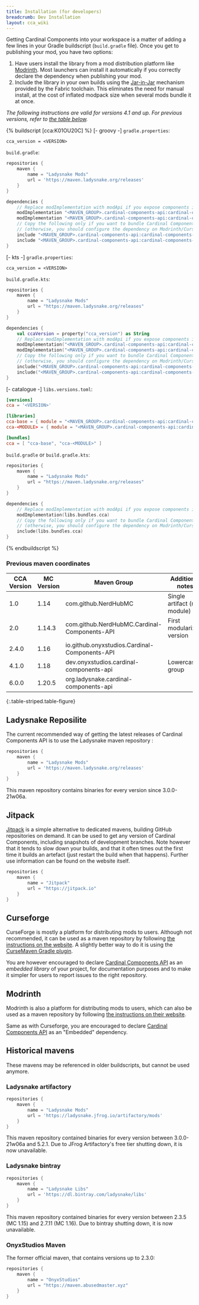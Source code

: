 ```yaml
---
title: Installation (for developers)
breadcrumb: Dev Installation
layout: cca_wiki
---
```


Getting Cardinal Components into your workspace is a matter of adding a few lines in your Gradle buildscript (`build.gradle` file).
Once you get to publishing your mod, you have two options:

1. Have users install the library from a mod distribution platform like [Modrinth](https://modrinth.com/mod/cardinal-components-api).
   Most launchers can install it automatically if you correctly declare the dependency when publishing your mod.
2. Include the library in your own builds using the [Jar-in-Jar](https://fabricmc.net/wiki/tutorial:loader04x#nested_jars)
   mechanism provided by the Fabric toolchain. This eliminates the need for manual install, at the cost of inflated modpack size when several mods bundle it at once.

*The following instructions are valid for versions 4.1 and up. For previous versions, refer to [the table below](#previous-maven-coordinates).*

{% buildscript [cca:K01OU20C] %}
[- groovy -]
`gradle.properties`:
```properties
cca_version = <VERSION>
```

`build.gradle`:
```gradle
repositories {
    maven {
        name = "Ladysnake Mods"
        url = 'https://maven.ladysnake.org/releases'
    }
}

dependencies {
    // Replace modImplementation with modApi if you expose components in your own API
    modImplementation "<MAVEN_GROUP>.cardinal-components-api:cardinal-components-base:${project.cca_version}"
    modImplementation "<MAVEN_GROUP>.cardinal-components-api:cardinal-components-<MODULE>:${project.cca_version}"
    // Copy the following only if you want to bundle Cardinal Components API as a Jar-in-Jar dependency
    // (otherwise, you should configure the dependency on Modrinth/Curseforge)
    include "<MAVEN_GROUP>.cardinal-components-api:cardinal-components-base:${project.cca_version}"
    include "<MAVEN_GROUP>.cardinal-components-api:cardinal-components-<MODULE>:${project.cca_version}"
}
```

[- kts -]
`gradle.properties`:
```properties
cca_version = <VERSION>
```

`build.gradle.kts`:
```kotlin
repositories {
    maven {
        name = "Ladysnake Mods"
        url = "https://maven.ladysnake.org/releases"
    }
}

dependencies {
    val ccaVersion = property("cca_version") as String
    // Replace modImplementation with modApi if you expose components in your own API
    modImplementation("<MAVEN_GROUP>.cardinal-components-api:cardinal-components-base:$ccaVersion")
    modImplementation("<MAVEN_GROUP>.cardinal-components-api:cardinal-components-<MODULE>:$ccaVersion")
    // Copy the following only if you want to bundle Cardinal Components API as a Jar-in-Jar dependency
    // (otherwise, you should configure the dependency on Modrinth/Curseforge)
    include("<MAVEN_GROUP>.cardinal-components-api:cardinal-components-base:$ccaVersion")
    include("<MAVEN_GROUP>.cardinal-components-api:cardinal-components-<MODULE>:$ccaVersion")
}
```

[- catalogue -]
`libs.versions.toml`:
```toml
[versions]
cca = '<VERSION>'

[libraries]
cca-base = { module = "<MAVEN_GROUP>.cardinal-components-api:cardinal-components-base", version.ref = "cca" }
cca-<MODULE> = { module = "<MAVEN_GROUP>.cardinal-components-api:cardinal-components-<MODULE>", version.ref = "cca" }

[bundles]
cca = [ "cca-base", "cca-<MODULE>" ]
```

`build.gradle` or `build.gradle.kts`:
```kotlin
repositories {
    maven {
        name = "Ladysnake Mods"
        url = "https://maven.ladysnake.org/releases"
    }
}

dependencies {
    // Replace modImplementation with modApi if you expose components in your own API
    modImplementation(libs.bundles.cca)
    // Copy the following only if you want to bundle Cardinal Components API as a Jar-in-Jar dependency
    // (otherwise, you should configure the dependency on Modrinth/Curseforge)
    include(libs.bundles.cca)
}
```
{% endbuildscript %}

### Previous maven coordinates

| CCA Version | MC Version | Maven Group                                   | Additional notes            |
|-------------|------------|-----------------------------------------------|-----------------------------|
| 1.0         | 1.14       | com.github.NerdHubMC                          | Single artifact (no module) |
| 2.0         | 1.14.3     | com.github.NerdHubMC.Cardinal-Components-API  | First modularized version   |
| 2.4.0       | 1.16       | io.github.onyxstudios.Cardinal-Components-API |                             |
| 4.1.0       | 1.18       | dev.onyxstudios.cardinal-components-api       | Lowercased group            |
| 6.0.0       | 1.20.5     | org.ladysnake.cardinal-components-api         |                             |
{:.table-striped.table-figure}

## Ladysnake Reposilite

The current recommended way of getting the latest releases of Cardinal Components API is to use the Ladysnake maven repository :

```gradle
repositories {
    maven {
        name = "Ladysnake Mods"
        url = 'https://maven.ladysnake.org/releases'
    }
}
```

This maven repository contains binaries for every version since 3.0.0-21w06a.

## Jitpack

[Jitpack](https://jitpack.io#OnyxStudios/Cardinal-Components-API) is a simple alternative to dedicated mavens,
building GitHub repositories on demand. It can be used to get any version of Cardinal Components,
including snapshots of development branches. Note however that it tends to slow down your builds,
and that it often times out the first time it builds an artefact (just restart the build when that happens).
Further use information can be found on the website itself.

```gradle
repositories {
    maven {
        name = "Jitpack"
        url = "https://jitpack.io"
    }
}
```

## Curseforge

CurseForge is mostly a platform for distributing mods to users.
Although not recommended, it can be used as a maven repository by following [the instructions on the website](https://authors.curseforge.com/knowledge-base/projects/529-api).
A slightly better way to do it is using the [CurseMaven Gradle plugin](https://github.com/Wyn-Price/CurseMaven).

You are however encouraged to declare [Cardinal Components API](https://www.curseforge.com/minecraft/mc-mods/cardinal-components-api)
as an *embedded library* of your project, for documentation purposes and to make it simpler for users to report issues to the right repository.

## Modrinth

Modrinth is also a platform for distributing mods to users, which can also be used as a maven repository by following [the instructions on their website](https://docs.modrinth.com/docs/tutorials/maven/).

Same as with Curseforge, you are encouraged to declare [Cardinal Components API](https://modrinth.com/mod/cardinal-components-api/) as an "Embedded" dependency.

## Historical mavens

These mavens may be referenced in older buildscripts, but cannot be used anymore.

### Ladysnake artifactory

```gradle
repositories {
    maven {
        name = "Ladysnake Mods"
        url = 'https://ladysnake.jfrog.io/artifactory/mods'
    }
}
```

This maven repository contained binaries for every version between 3.0.0-21w06a and 5.2.1.
Due to JFrog Artifactory's free tier shutting down, it is now unavailable.

### Ladysnake bintray

```gradle
repositories {
    maven {
        name = "Ladysnake Libs"
        url = 'https://dl.bintray.com/ladysnake/libs'
    }
}
```

This maven repository contained binaries for every version between 2.3.5 (MC 1.15) and 2.7.11 (MC 1.16).
Due to bintray shutting down, it is now unavailable.

### OnyxStudios Maven

The former official maven, that contains versions up to 2.3.0:

```gradle
repositories {
    maven {
        name = "OnyxStudios"
        url = "https://maven.abusedmaster.xyz"
    }
}
```
